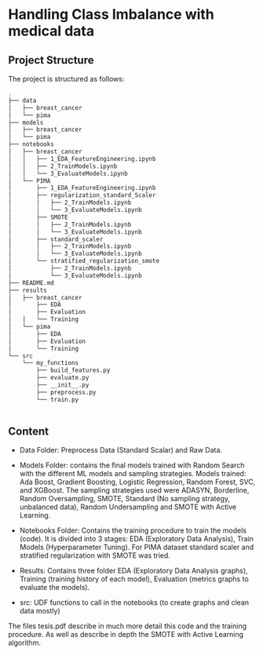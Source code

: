 # Handling Class Imbalance with medical data 



## Project Structure

The project is structured as follows: 

```bash
.
├── data
│   ├── breast_cancer
│   └── pima
├── models
│   ├── breast_cancer
│   └── pima
├── notebooks
│   ├── breast_cancer
│   │   ├── 1_EDA_FeatureEngineering.ipynb
│   │   ├── 2_TrainModels.ipynb
│   │   └── 3_EvaluateModels.ipynb
│   └── PIMA
│       ├── 1_EDA_FeatureEngineering.ipynb
│       ├── regularization_standard_Scaler
│       │   ├── 2_TrainModels.ipynb
│       │   └── 3_EvaluateModels.ipynb
│       ├── SMOTE
│       │   ├── 2_TrainModels.ipynb
│       │   └── 3_EvaluateModels.ipynb
│       ├── standard_scaler
│       │   ├── 2_TrainModels.ipynb
│       │   └── 3_EvaluateModels.ipynb
│       └── stratified_regularization_smote
│           ├── 2_TrainModels.ipynb
│           └── 3_EvaluateModels.ipynb
├── README.md
├── results
│   ├── breast_cancer
│       ├── EDA
│       ├── Evaluation
│   │   └── Training
│   └── pima
│       ├── EDA
│       ├── Evaluation
│       └── Training
└── src
    └── my_functions
        ├── build_features.py
        ├── evaluate.py
        ├── __init__.py
        ├── preprocess.py
        └── train.py
     
```        

## Content


- Data Folder: Preprocess Data (Standard Scalar) and Raw Data. 

- Models Folder: contains the final models trained with Random Search with the different ML models and sampling strategies. Models trained: Ada Boost, Gradient Boosting, Logistic Regression, Random Forest, SVC, and XGBoost. The sampling strategies used were ADASYN, Borderline, Random Oversampling, SMOTE, Standard (No sampling strategy, unbalanced data), Random Undersampling and SMOTE with Active Learning. 

- Notebooks Folder: Contains the training procedure to train the models (code). It is divided into 3 stages: EDA (Exploratory Data Analysis), Train Models (Hyperparameter Tuning). For PIMA dataset standard scaler and stratified regularization with SMOTE was tried.

- Results: Contains three folder EDA (Exploratory Data Analysis graphs), Training (training history of each model), Evaluation (metrics graphs to evaluate the models).

- src: UDF functions to call in the notebooks (to create graphs and clean data mostly)

The files tesis.pdf describe in much more detail this code and the training procedure. As well as describe in depth the SMOTE with Active Learning algorithm.
